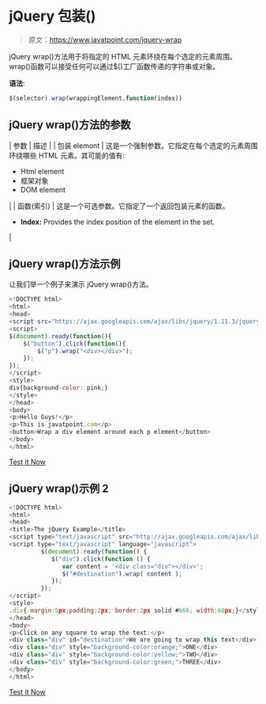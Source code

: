 # jQuery 包装()

> 原文：<https://www.javatpoint.com/jquery-wrap>

jQuery wrap()方法用于将指定的 HTML 元素环绕在每个选定的元素周围。wrap()函数可以接受任何可以通过$()工厂函数传递的字符串或对象。

**语法**:

```js
$(selector).wrap(wrappingElement,function(index)) 

```

## jQuery wrap()方法的参数

| 参数 | 描述 |
| 包装 elemont | 这是一个强制参数。它指定在每个选定的元素周围环绕哪些 HTML 元素。其可能的值有:

*   Html element
*   框架对象
*   DOM element

 |
| 函数(索引) | 这是一个可选参数。它指定了一个返回包装元素的函数。

*   **Index:** Provides the index position of the element in the set.

 |

## jQuery wrap()方法示例

让我们举一个例子来演示 jQuery wrap()方法。

```js
<!DOCTYPE html>
<html>
<head>
<script src="https://ajax.googleapis.com/ajax/libs/jquery/1.11.3/jquery.min.js"></script>
<script>
$(document).ready(function(){
    $("button").click(function(){
        $("p").wrap("<div></div>");
    });
});
</script>
<style>
div{background-color: pink;}
</style>
</head>
<body>
<p>Hello Guys!</p>
<p>This is javatpoint.com</p>
<button>Wrap a div element around each p element</button>
</body>
</html>

```

[Test it Now](https://www.javatpoint.com/oprweb/test.jsp?filename=jquerywrap1)

## jQuery wrap()示例 2

```js
<!DOCTYPE html>
<html>
<head>
<title>The jQuery Example</title>
<script type="text/javascript" src="http://ajax.googleapis.com/ajax/libs/jquery/2.1.3/jquery.min.js"></script>
<script type="text/javascript" language="javascript">
         $(document).ready(function() {
            $("div").click(function () {
               var content = '<div class="div"></div>';
               $("#destination").wrap( content );
            });
         });
</script>
<style>
.div{ margin:5px;padding:2px; border:2px solid #666; width:60px;}</style>
</head>
<body>
<p>Click on any square to wrap the text:</p>
<div class="div" id="destination">We are going to wrap this text</div>
<div class="div" style="background-color:orange;">ONE</div>
<div class="div" style="background-color:yellow;">TWO</div>
<div class="div" style="background-color:green;">THREE</div>
</body>
</html>

```

[Test it Now](https://www.javatpoint.com/oprweb/test.jsp?filename=jquerywrap2)